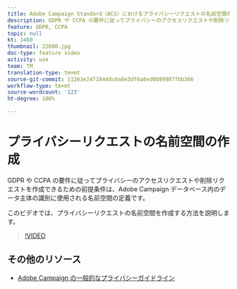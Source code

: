 ```yaml
---
title: Adobe Campaign Standard（ACS）におけるプライバシーリクエストの名前空間の作成
description: GDPR や CCPA の要件に従ってプライバシーのアクセスリクエストや削除リクエストを作成できるための前提条件は、Adobe Campaign データベース内のデータ主体の識別に使用される名前空間の定義です。 このビデオでは、プライバシーリクエストの名前空間を作成する方法を説明します。
feature: GDPR, CCPA
topic: null
kt: 1460
thumbnail: 22600.jpg
doc-type: feature video
activity: use
team: TM
translation-type: tm+mt
source-git-commit: 11263e247184ddc6a8e3df6a8ed0899907fbb366
workflow-type: tm+mt
source-wordcount: '123'
ht-degree: 100%

---
```



# プライバシーリクエストの名前空間の作成

GDPR や CCPA の要件に従ってプライバシーのアクセスリクエストや削除リクエストを作成できるための前提条件は、Adobe Campaign データベース内のデータ主体の識別に使用される名前空間の定義です。

このビデオでは、プライバシーリクエストの名前空間を作成する方法を説明します。

>[!VIDEO](https://video.tv.adobe.com/v/22600?quality=12)

## その他のリソース

* [Adobe Campaign の一般的なプライバシーガイドライン](https://helpx.adobe.com/jp/campaign/kb/campaign-privacy-overview.html)
